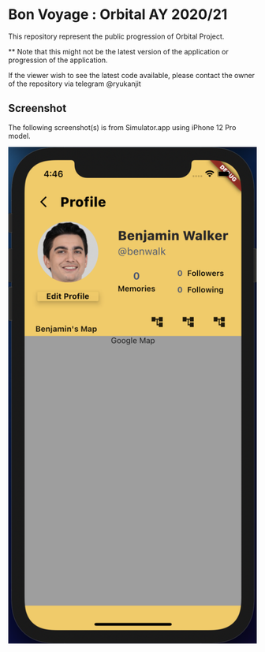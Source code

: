 # Bon Voyage : Orbital AY 2020/21

This repository represent the public progression of Orbital Project.

** Note that this might not be the latest version of the application or progression of the application.

If the viewer wish to see the latest code available, please contact
the owner of the repository via telegram @ryukanjit

## Screenshot 

The following screenshot(s) is from Simulator.app using iPhone 12 Pro model.

![Screenshot1](./assets/images/screenshots/screenshot1.png?raw=true)

